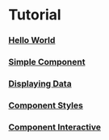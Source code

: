 # Tutorial
### [Hello World](doc/hello_world.md)
### [Simple Component](doc/simple_component.md)
### [Displaying Data](doc/displaying_data.md)
### [Component Styles](doc/component_styles.md)
### [Component Interactive](doc/component_interactive.md)
